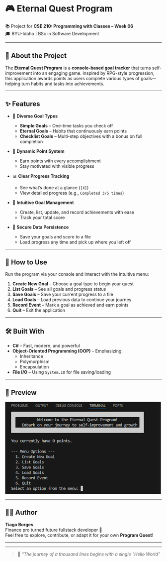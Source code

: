# 🎮 Eternal Quest Program

📚 Project for **CSE 210: Programming with Classes – Week 06**  
🎓 BYU-Idaho | BSc in Software Development  

---

## 🌟 About the Project

The **Eternal Quest Program** is a **console-based goal tracker** that turns self-improvement into an engaging game. Inspired by RPG-style progression, this application awards points as users complete various types of goals—helping turn habits and tasks into achievements.

---

## ✨ Features

- 🧩 **Diverse Goal Types**
  - **Simple Goals** – One-time tasks you check off
  - **Eternal Goals** – Habits that continuously earn points
  - **Checklist Goals** – Multi-step objectives with a bonus on full completion

- 🎯 **Dynamic Point System**
  - Earn points with every accomplishment
  - Stay motivated with visible progress

- 📊 **Clear Progress Tracking**
  - See what’s done at a glance (`[X]`)
  - View detailed progress (e.g., `Completed 3/5 times`)

- 🧠 **Intuitive Goal Management**
  - Create, list, update, and record achievements with ease
  - Track your total score

- 💾 **Secure Data Persistence**
  - Save your goals and score to a file
  - Load progress any time and pick up where you left off

---

## 🚀 How to Use

Run the program via your console and interact with the intuitive menu:

1. **Create New Goal** – Choose a goal type to begin your quest  
2. **List Goals** – See all goals and progress status  
3. **Save Goals** – Save your current progress to a file  
4. **Load Goals** – Load previous data to continue your journey  
5. **Record Event** – Mark a goal as achieved and earn points  
6. **Quit** – Exit the application

---

## 🛠️ Built With

- **C#** – Fast, modern, and powerful
- **Object-Oriented Programming (OOP)** – Emphasizing:
  - Inheritance  
  - Polymorphism  
  - Encapsulation
- **File I/O** – Using `System.IO` for file saving/loading

---

## 📸 Preview

![alt text](image.png)

---

## 👨‍💻 Author

**Tiago Borges**  
Finance pro turned future fullstack developer 🚀  
Feel free to explore, contribute, or adapt it for your own **Program Quest**!

---

---

> 🧭 *“The journey of a thousand lines begins with a single "Hello World”*
